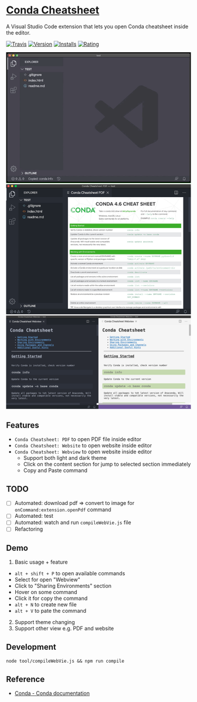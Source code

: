 # [Conda Cheatsheet](https://marketplace.visualstudio.com/items?itemName=jojoee.conda-cheatsheet)
A Visual Studio Code extension that lets you open Conda cheatsheet inside the editor.

[![Travis](https://img.shields.io/travis/jojoee/vscode-conda-cheatsheet.svg)](https://travis-ci.org/jojoee/vscode-conda-cheatsheet)
[![Version](https://vsmarketplacebadge.apphb.com/version/jojoee.conda-cheatsheet.svg)](https://marketplace.visualstudio.com/items?itemName=jojoee.conda-cheatsheet)
[![Installs](https://vsmarketplacebadge.apphb.com/installs-short/jojoee.conda-cheatsheet.svg)](https://marketplace.visualstudio.com/items?itemName=jojoee.conda-cheatsheet)
[![Rating](https://vsmarketplacebadge.apphb.com/rating-short/jojoee.conda-cheatsheet.svg)](https://marketplace.visualstudio.com/items?itemName=jojoee.conda-cheatsheet)

![Demo](./asset/screenshot/demo.gif)
![PDF](./asset/screenshot/pdf-768.png)
![Support Dark and Light Theme](./asset/screenshot/support-dark-and-light-theme-1024.png)

## Features
- `Conda Cheatsheet: PDF` to open PDF file inside editor
- `Conda Cheatsheet: Website` to open website inside editor
- `Conda Cheatsheet: Webview` to open website inside editor
  - Support both light and dark theme
  - Click on the content section for jump to selected section immediately
  - Copy and Paste command

## TODO
- [ ] Automated: download pdf => convert to image for `onCommand:extension.openPdf` command
- [ ] Automated: test
- [ ] Automated: watch and run `compileWebVie.js` file
- [ ] Refactoring

## Demo
1. Basic usage + feature
- `alt + shift + P` to open available commands
- Select for open "Webview"
- Click to "Sharing Environments" section
- Hover on some command
- Click it for copy the command
- `alt + N` to create new file
- `alt + V` to pate the command
2. Support theme changing
3. Support other view e.g. PDF and website

## Development
```
node tool/compileWebVie.js && npm run compile
```

## Reference
- [Conda - Conda documentation](https://docs.conda.io/en/latest/)
